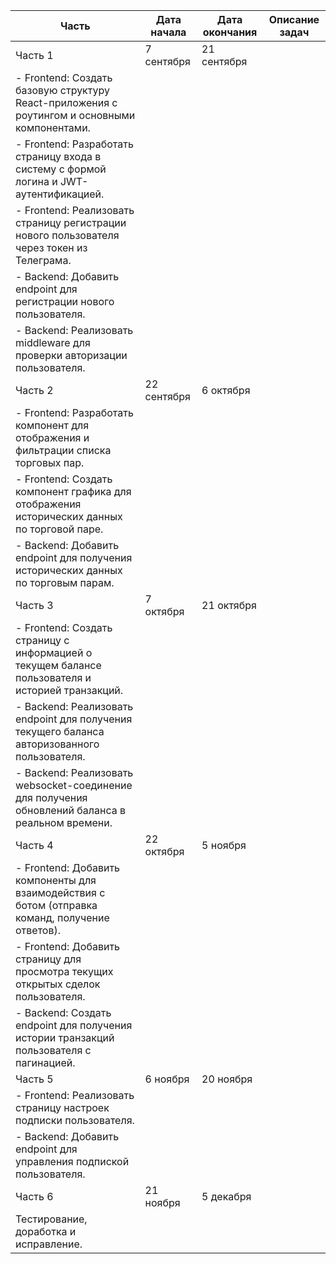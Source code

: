 | Часть | Дата начала | Дата окончания | Описание задач |
|-------|-------------|----------------|----------------|
| Часть 1 | 7 сентября | 21 сентября | 
| - Frontend: Создать базовую структуру React-приложения с роутингом и основными компонентами.
| - Frontend: Разработать страницу входа в систему с формой логина и JWT-аутентификацией.
| - Frontend: Реализовать страницу регистрации нового пользователя через токен из Телеграма.
| - Backend: Добавить endpoint для регистрации нового пользователя.
| - Backend: Реализовать middleware для проверки авторизации пользователя.
| Часть 2 | 22 сентября | 6 октября |
| - Frontend: Разработать компонент для отображения и фильтрации списка торговых пар.
| - Frontend: Создать компонент графика для отображения исторических данных по торговой паре.
| - Backend: Добавить endpoint для получения исторических данных по торговым парам.
| Часть 3 | 7 октября | 21 октября |
| - Frontend: Создать страницу с информацией о текущем балансе пользователя и историей транзакций.
| - Backend: Реализовать endpoint для получения текущего баланса авторизованного пользователя.
| - Backend: Реализовать websocket-соединение для получения обновлений баланса в реальном времени.
| Часть 4 | 22 октября | 5 ноября |
| - Frontend: Добавить компоненты для взаимодействия с ботом (отправка команд, получение ответов).
| - Frontend: Добавить страницу для просмотра текущих открытых сделок пользователя.
| - Backend: Создать endpoint для получения истории транзакций пользователя с пагинацией.
| Часть 5 | 6 ноября | 20 ноября |
| - Frontend: Реализовать страницу настроек подписки пользователя.
| - Backend: Добавить endpoint для управления подпиской пользователя.
| Часть 6 | 21 ноября | 5 декабря |
| Тестирование, доработка и исправление.
